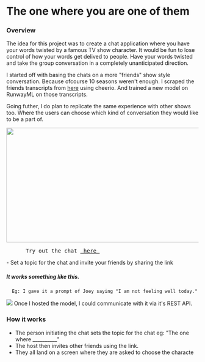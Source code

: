 # The one where you are one of them
### Overview

The idea for this project was to create a chat application where you have your words twisted by a famous TV show character. It would be fun to lose control of how your words get delived to people. 
Have your words twisted and take the group conversation in a completely unanticipated direction.

I started off with basing the chats on a more "friends" show style conversation. Because ofcourse 10 seasons weren't enough.
I scraped the friends transcripts from [here](https://fangj.github.io/friends/) using cheerio. 
And trained a new model on RunwayML on those transcripts. 

Going futher, I do plan to replicate the same experience with other shows too. Where the users can choose which kind of conversation they would like to be a part of.

<img src="https://user-images.githubusercontent.com/12654691/105268597-89186f00-5b60-11eb-8a62-880db25d3096.png" width="600px" height="300px">
<pre>
      Try out the chat <a href="https://goofy-panini-b0b245.netlify.app"> here </a>
</pre>
- Set a topic for the chat and invite your friends by sharing the link

##### It works something like this. 
      Eg: I gave it a prompt of Joey saying "I am not feeling well today."
<img src="https://user-images.githubusercontent.com/12654691/105054311-d94be000-5a3f-11eb-934f-970524f90dea.png"></img>
Once I hosted the model, I could communicate with it via it's REST API. 

### How it works 
- The person initiating the chat sets the topic for the chat eg: "The one where __________"
- The host then invites other friends using the link. 
- They all land on a screen where they are asked to choose the characte